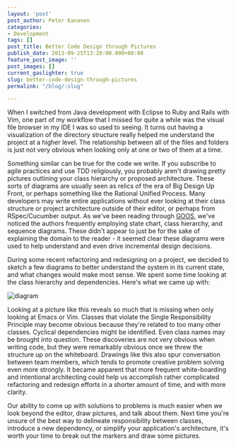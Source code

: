 ```yaml
---
layout: 'post'
post_author: Peter Kananen
categories:
- Development
tags: []
post_title: Better Code Design through Pictures
publish_date: 2013-09-25T13:20:00.000+00:00
feature_post_image: ''
post_images: []
current_gaslighter: true
slug: better-code-design-through-pictures
permalink: "/blog/:slug"

---
```

When I switched from Java development with Eclipse to Ruby and Rails with Vim, one part of my workflow that I missed for quite a while was the visual file browser in my IDE I was so used to seeing. It turns out having a visualization of the directory structure really helped me understand the project at a higher level. The relationship between all of the files and folders is just not very obvious when looking only at one or two of them at a time.

Something similar can be true for the code we write. If you subscribe to agile practices and use TDD religiously, you probably aren't drawing pretty pictures outlining your class hierarchy or proposed architecture. These sorts of diagrams are usually seen as relics of the era of Big Design Up Front, or perhaps something like the Rational Unified Process. Many developers may write entire applications without ever looking at their class structure or project architecture outside of their editor, or perhaps from RSpec/Cucumber output. As we've been reading through [GOOS](http://www.amazon.com/Growing-Object-Oriented-Software-Guided-Tests/dp/0321503627), we've noticed the authors frequently employing state chart, class hierarchy, and sequence diagrams. These didn't appear to just be for the sake of explaining the domain to the reader - it seemed clear these diagrams were used to help understand and even drive incremental design decisions.

During some recent refactoring and redesigning on a project, we decided to sketch a few diagrams to better understand the system in its current state, and what changes would make most sense. We spent some time looking at the class hierarchy and dependencies. Here's what we came up with:

![diagram](http://gaslight.github.io/posts/assets/images/diagram.jpg)

Looking at a picture like this reveals so much that is missing when only looking at Emacs or Vim. Classes that violate the Single Responsibility Principle may become obvious because they're related to too many other classes. Cyclical dependencies might be identified. Even class names may be brought into question. These discoveries are not very obvious when writing code, but they were remarkably obvious once we threw the structure up on the whiteboard. Drawings like this also spur conversation between team members, which tends to promote creative problem solving even more strongly. It became apparent that more frequent white-boarding and intentional architecting could help us accomplish rather complicated refactoring and redesign efforts in a shorter amount of time, and with more clarity.

Our ability to come up with solutions to problems is much easier when we look beyond the editor, draw pictures, and talk about them. Next time you're unsure of the best way to delineate responsibility between classes, introduce a new dependency, or simplify your application's architecture, it's worth your time to break out the markers and draw some pictures.
